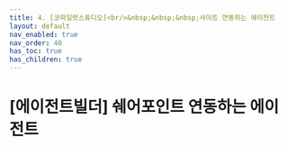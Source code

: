 ```yaml
---
title: 4. [코파일럿스튜디오]<br/>&nbsp;&nbsp;&nbsp;사이트 연동하는 에이전트
layout: default
nav_enabled: true
nav_order: 40
has_toc: true
has_children: true
---
```


# [에이전트빌더] 쉐어포인트 연동하는 에이전트

